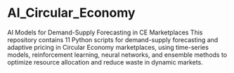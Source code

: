 # AI_Circular_Economy
AI Models for Demand-Supply Forecasting in CE Marketplaces  This repository contains 11 Python scripts for demand-supply forecasting and adaptive pricing in Circular Economy marketplaces, using time-series models, reinforcement learning, neural networks, and ensemble methods to optimize resource allocation and reduce waste in dynamic markets.
